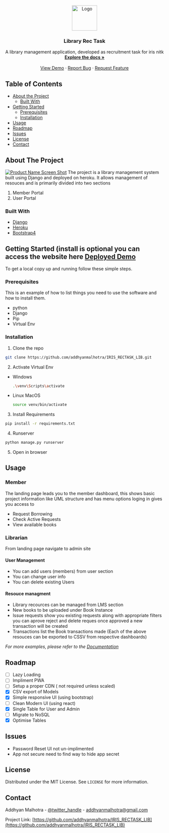 


<!-- PROJECT LOGO -->
<br />
<p align="center">
  <a href="https://github.com/addhyanmalhotra/IRIS_RECTASK_LIB">
    <img src="https://pbs.twimg.com/profile_images/1283969913606926336/-OXfly6z_200x200.jpg" alt="Logo" width="80" height="80">
  </a>

  <h3 align="center">Library Rec Task</h3>

  <p align="center">
    A library management application, developed as recruitment task for iris nitk
    <br />
    <a href="https://github.com/addhyanmalhotra/IRIS_RECTASK_LIB"><strong>Explore the docs »</strong></a>
    <br />
    <br />
    <a href="https://github.com/addhyanmalhotra/IRIS_RECTASK_LIB">View Demo</a>
    ·
    <a href="https://github.com/addhyanmalhotra/IRIS_RECTASK_LIB/issues">Report Bug</a>
    ·
    <a href="https://github.com/addhyanmalhotra/IRIS_RECTASK_LIB/issues">Request Feature</a>
  </p>
</p>



<!-- TABLE OF CONTENTS -->
## Table of Contents

* [About the Project](#about-the-project)
  * [Built With](#built-with)
* [Getting Started](#getting-started)
  * [Prerequisites](#prerequisites)
  * [Installation](#installation)
* [Usage](#usage)
* [Roadmap](#roadmap)
* [Issues](#iisues)
* [License](#license)
* [Contact](#contact)



<!-- ABOUT THE PROJECT -->
## About The Project

[![Product Name Screen Shot][product-screenshot]](https://iris-rec-task.herokuapp.com/)
The project is a library management system built using Django and deployed on heroku.
It allows management of resouces and is primarily divided into two sections
1. Member Portal
2. User Portal


### Built With

* [Django]()
* [Heroku]()
* [Bootstrap4]()



<!-- GETTING STARTED -->
## Getting Started (install is optional you can access the website here [Deployed Demo](https://iris-rec-task.herokuapp.com/)

To get a local copy up and running follow these simple steps.

### Prerequisites

This is an example of how to list things you need to use the software and how to install them.
* python
* Django
* Pip
* Virtual Env

### Installation

1. Clone the repo
```sh
git clone https://github.com/addhyanmalhotra/IRIS_RECTASK_LIB.git
```
2. Activate Virtual Env
  * Windows 
    ```sh
    .\venv\Scripts\activate
    ```
  * Linux MacOS
    ```sh
    source venv/bin/activate
    ```
3. Install Requirements
```sh
pip install -r requirements.txt
```
4. Runserver
```sh
python manage.py runserver
```
5. Open in browser
  



<!-- USAGE EXAMPLES -->
## Usage

### Member
The landing page leads you to the member dashboard, this shows basic project information like UML structure and has menu options loging in gives you access to
* Request Borrowing
* Check Active Requests
* View available books

### Librarian
From landing page navigate to admin site
#### User Management
* You can add users (members) from user section
* You can change user info
* You can delete existing Users
#### Resouce managment
* Library recources can be managed from LMS section
* New books to be uploaded under Book Instance
* Issue requests show you existing requests along with appropriate filters you can aprove reject and delete reques
once approved a new transaction will be created
* Transactions list the Book transactions made
 (Each of the above resouces can be exported to CSSV from respective dashboards)

_For more examples, please refer to the [Documentation](https://example.com)_

<!-- ROADMAP -->
## Roadmap
- [ ] Lazy Loading
- [ ] Impliment PWA
- [ ] Setup a proper CDN ( not required unless scaled)
- [x] CSV export of Models
- [x] Simple responsive UI (using bootstrap)
- [ ] Clean Modern UI (using react)
- [x] Single Table for User and Admin
- [ ] Migrate to NoSQL
- [x] Optimise Tables

## Issues 

* Password Reset UI not un-implimented 
* App not secure need to find way to hide app secret

<!-- LICENSE -->
## License

Distributed under the MIT License. See `LICENSE` for more information.



<!-- CONTACT -->
## Contact

Addhyan Malhotra - [@twitter_handle](https://twitter.com/twitter_handle) - addhyanmalhotra@gmail.com

Project Link: [https://github.com/addhyanmalhotra/IRIS_RECTASK_LIB](https://github.com/addhyanmalhotra/IRIS_RECTASK_LIB)







<!-- MARKDOWN LINKS & IMAGES -->
<!-- https://www.markdownguide.org/basic-syntax/#reference-style-links -->
[contributors-shield]: https://img.shields.io/github/contributors/addhyanmalhotra/repo.svg?style=flat-square
[contributors-url]: https://github.com/addhyanmalhotra
[forks-shield]: https://img.shields.io/github/forks/addhyanmalhotra/repo.svg?style=flat-square
[forks-url]: https://github.com/addhyanmalhotra/repo/network/members
[stars-shield]: https://img.shields.io/github/stars/addhyanmalhotra/repo.svg?style=flat-square
[stars-url]: https://github.com/addhyanmalhotra/repo/stargazers
[issues-shield]: https://img.shields.io/github/issues/addhyanmalhotra/repo.svg?style=flat-square
[issues-url]: https://github.com/addhyanmalhotra/repo/issues
[license-shield]: https://img.shields.io/github/license/addhyanmalhotra/repo.svg?style=flat-square
[license-url]: https://github.com/addhyanmalhotra/repo/blob/master/LICENSE.txt
[linkedin-shield]: https://img.shields.io/badge/-LinkedIn-black.svg?style=flat-square&logo=linkedin&colorB=555
[linkedin-url]: https://linkedin.com/in/addhyanmalhotra
[product-screenshot]: images/screenshot.png
